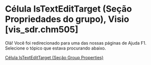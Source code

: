 
# Célula IsTextEditTarget (Seção Propriedades do grupo), Visio [vis_sdr.chm505]

Olá! Você foi redirecionado para uma das nossas páginas de Ajuda F1. Selecione o tópico que estava procurando abaixo.

[Célula IsTextEditTarget (Seção Group Properties)](http://msdn.microsoft.com/library/355cef8b-9213-479a-af95-b591f4bc51ad%28Office.15%29.aspx)
